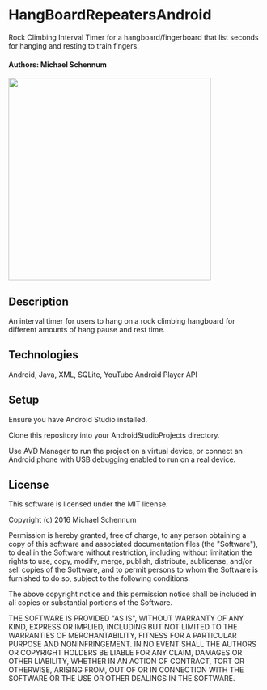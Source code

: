 # HangBoardRepeatersAndroid

Rock Climbing Interval Timer for a hangboard/fingerboard that list seconds for hanging and resting to train fingers.

#### Authors: Michael Schennum

<img src="http://www.mikeschen.com/resources/images/apps/casestudies/hangboard-lg.jpg" width="400">

## Description

An interval timer for users to hang on a rock climbing hangboard for different amounts of hang pause and rest time.

## Technologies

Android, Java, XML, SQLite, YouTube Android Player API

## Setup

Ensure you have Android Studio installed.

Clone this repository into your AndroidStudioProjects directory.

Use AVD Manager to run the project on a virtual device, or connect an Android phone with USB debugging enabled to run on a real device.

## License

This software is licensed under the MIT license.

Copyright (c) 2016 Michael Schennum

Permission is hereby granted, free of charge, to any person obtaining a copy of this software and associated documentation files (the "Software"), to deal in the Software without restriction, including without limitation the rights to use, copy, modify, merge, publish, distribute, sublicense, and/or sell copies of the Software, and to permit persons to whom the Software is furnished to do so, subject to the following conditions:

The above copyright notice and this permission notice shall be included in all copies or substantial portions of the Software.

THE SOFTWARE IS PROVIDED "AS IS", WITHOUT WARRANTY OF ANY KIND, EXPRESS OR IMPLIED, INCLUDING BUT NOT LIMITED TO THE WARRANTIES OF MERCHANTABILITY, FITNESS FOR A PARTICULAR PURPOSE AND NONINFRINGEMENT. IN NO EVENT SHALL THE AUTHORS OR COPYRIGHT HOLDERS BE LIABLE FOR ANY CLAIM, DAMAGES OR OTHER LIABILITY, WHETHER IN AN ACTION OF CONTRACT, TORT OR OTHERWISE, ARISING FROM, OUT OF OR IN CONNECTION WITH THE SOFTWARE OR THE USE OR OTHER DEALINGS IN THE SOFTWARE.
